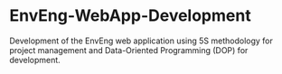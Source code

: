 # EnvEng-WebApp-Development
Development of the EnvEng web application using 5S methodology for project management and Data-Oriented Programming (DOP) for development.

